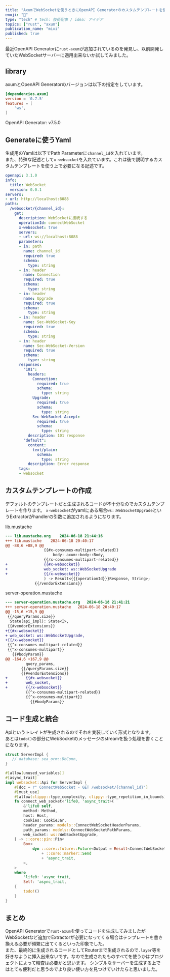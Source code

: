 ```yaml
---
title: "AxumでWebSocketを使うときにOpenAPI Generatorのカスタムテンプレートを使用してハンドラーの生成をする知見"
emoji: "🦀"
type: "tech" # tech: 技術記事 / idea: アイデア
topics: ["rust", "axum"]
publication_name: "mixi"
published: true
---
```


最近OpenAPI Generatorに`rust-axum`が追加されているのを発見し、以前開発していたWebSocketサーバーに適用出来ないか試してみました。


## library
axumとOpenAPI Generatorのバージョンは以下の指定をしています。
```toml
[dependencies.axum]
version = '0.7.5'
features = [
    'ws',
]
```

OpenAPI Generator: v7.5.0

## Generateに使うYaml
生成用のYamlは以下でPath Parameterに`channel_id`を入れています。  
また、特殊な記述として`x-websocket`を入れています。これは後で説明するカスタムテンプレートを使う上で必要になる記述です。

```yaml
openapi: 3.1.0
info:
  title: WebSocket
  version: 0.0.1
servers:
- url: http://localhost:8088
paths:
  /websocket/{channel_id}:
    get:
      description: WebSocketに接続する
      operationId: connectWebSocket
      x-websocket: true
      servers:
      - url: ws://localhost:8088
      parameters:
      - in: path
        name: channel_id
        required: true
        schema:
          type: string
      - in: header
        name: Connection
        required: true
        schema:
          type: string
      - in: header
        name: Upgrade
        required: true
        schema:
          type: string
      - in: header
        name: Sec-WebSocket-Key
        required: true
        schema:
          type: string
      - in: header
        name: Sec-WebSocket-Version
        required: true
        schema:
          type: string
      responses:
        "101":
          headers:
            Connection: 
              required: true
              schema:
                type: string
            Upgrade:
              required: true
              schema:
                type: string
            Sec-WebSocket-Accept:
              required: true
              schema:
                type: string
          description: 101 response
        "default":
          content:
            text/plain:
              schema:
                type: string
          description: Error response
      tags:
      - websocket
```

## カスタムテンプレートの作成
デフォルトのテンプレートだと生成されるコードが不十分なのでカスタムテンプレートを作ります。
`x-websocket`がyamlにある場合`ws::WebSocketUpgrade`というExtractorがhandlerの引数に追加されるようになります。

lib.mustache
```diff
--- lib.mustache.org	2024-06-18 21:44:16
+++ lib.mustache	2024-06-18 20:40:17
@@ -88,6 +88,9 @@
                 {{#x-consumes-multipart-related}}
                     body: axum::body::Body,
                 {{/x-consumes-multipart-related}}
+                {{#x-websocket}}
+                web_socket: ws::WebSocketUpgrade
+                {{/x-websocket}}
                 ) -> Result<{{{operationId}}}Response, String>;
             {{/vendorExtensions}}
```

server-operation.mustache
```diff
--- server-operation.mustache.org	2024-06-18 21:41:21
+++ server-operation.mustache	2024-06-18 20:40:17
@@ -15,6 +15,9 @@
 {{/queryParams.size}}
  State(api_impl): State<I>,
 {{#vendorExtensions}}
+{{#x-websocket}}
+ web_socket: ws::WebSocketUpgrade,
+{{/x-websocket}}
 {{^x-consumes-multipart-related}}
 {{^x-consumes-multipart}}
   {{#bodyParam}}
@@ -164,6 +167,9 @@
         query_params,
       {{/queryParams.size}}
       {{#vendorExtensions}}
+        {{#x-websocket}}
+        web_socket,
+        {{/x-websocket}}
         {{^x-consumes-multipart-related}}
         {{^x-consumes-multipart}}
           {{#bodyParams}}
```

## コード生成と統合

Apiというトレイトが生成されるのでそれを実装していく形式となります。  
あとは`todo()`の部分にWebSocketのメッセージのstreamを扱う処理を書くことになります。

```rust
struct ServerImpl {
   // database: sea_orm::DbConn,
}

#[allow(unused_variables)]
#[async_trait]
impl websocket::Api for ServerImpl {
    #[doc = r" ConnectWebSocket - GET /websocket/{channel_id}"]
    #[must_use]
    #[allow(clippy::type_complexity, clippy::type_repetition_in_bounds)]
    fn connect_web_socket<'life0, 'async_trait>(
        &'life0 self,
        method: Method,
        host: Host,
        cookies: CookieJar,
        header_params: models::ConnectWebSocketHeaderParams,
        path_params: models::ConnectWebSocketPathParams,
        web_socket: ws::WebSocketUpgrade,
    ) -> ::core::pin::Pin<
        Box<
            dyn ::core::future::Future<Output = Result<ConnectWebSocketResponse, String>>
                + ::core::marker::Send
                + 'async_trait,
        >,
    >
    where
        'life0: 'async_trait,
        Self: 'async_trait,
    {
        todo!()
    }
}
```

## まとめ

OpenAPI Generatorで`rust-axum`を使ってコードを生成してみましたがWebSocketなど追加でExtractorが必要になってくる場合はテンプレートを書き換える必要が頻繁に出てくるといった印象でした。  
また、最終的に生成されるコードとしてRouterまで生成されるので`.layer`等を好きなように挿入出来ないです。なので生成されたものすべてを使うかはプロジェクトによって精査は必要かと思います。
シンプルなサーバーを生成する上ではとても便利だと思うのでより良い使い方を見つけていけたらと思いました。
